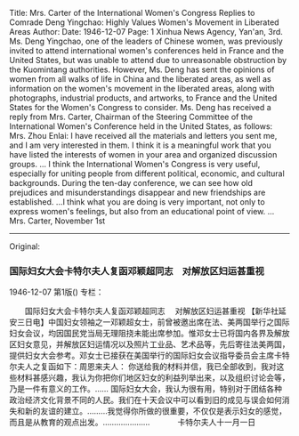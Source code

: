 Title: Mrs. Carter of the International Women's Congress Replies to Comrade Deng Yingchao: Highly Values Women's Movement in Liberated Areas
Author:
Date: 1946-12-07
Page: 1
Xinhua News Agency, Yan'an, 3rd. Ms. Deng Yingchao, one of the leaders of Chinese women, was previously invited to attend international women's conferences held in France and the United States, but was unable to attend due to unreasonable obstruction by the Kuomintang authorities. However, Ms. Deng has sent the opinions of women from all walks of life in China and the liberated areas, as well as information on the women's movement in the liberated areas, along with photographs, industrial products, and artworks, to France and the United States for the Women's Congress to consider. Ms. Deng has received a reply from Mrs. Carter, Chairman of the Steering Committee of the International Women's Conference held in the United States, as follows: Mrs. Zhou Enlai:
	I have received all the materials and letters you sent me, and I am very interested in them. I think it is a meaningful work that you have listed the interests of women in your area and organized discussion groups. ...
	I think the International Women's Congress is very useful, especially for uniting people from different political, economic, and cultural backgrounds. During the ten-day conference, we can see how old prejudices and misunderstandings disappear and new friendships are established. ...I think what you are doing is very important, not only to express women's feelings, but also from an educational point of view. ...
		Mrs. Carter, November 1st



<hr /> 

Original: 


### 国际妇女大会卡特尔夫人复函邓颖超同志　对解放区妇运甚重视

1946-12-07
第1版()
专栏：

　　国际妇女大会卡特尔夫人复函邓颖超同志
  　对解放区妇运甚重视
    【新华社延安三日电】中国妇女领袖之一邓颖超女士，前曾被邀出席在法、美两国举行之国际妇女会议，均因国民党当局无理阻挠未能出席参加。惟邓女士已将国内各界及解放区妇女意见，并解放区妇运情况以及照片工业品、艺术品等，先后寄往法美两国，提供妇女大会参考。邓女士已接获在美国举行的国际妇女会议指导委员会主席卡特尔夫人之复函如下：周恩来夫人：
    你送给我的材料并信，我已全部收到，我对这些材料甚感兴趣，我认为你把你们地区妇女的利益列举出来，以及组织讨论会等，乃是一件有意义的工作。……
    国际妇女大会，我认为很有用，特别对于团结各种政治经济文化背景不同的人民。我们在十天会议中可以看到旧的成见与误会如何消失和新的友谊的建立。………我觉得你所做的很重要，不仅仅是表示妇女的感觉，而且是从教育的观点出发。…………………
　　　        卡特尔夫人十一月一日
